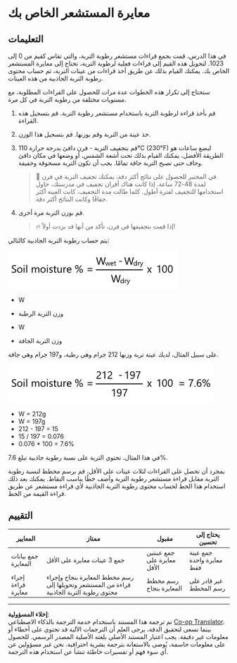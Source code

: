 <!--
CO_OP_TRANSLATOR_METADATA:
{
  "original_hash": "506d21b544d5de47406c89ad496a21cd",
  "translation_date": "2025-08-26T22:50:25+00:00",
  "source_file": "2-farm/lessons/2-detect-soil-moisture/assignment.md",
  "language_code": "ar"
}
-->
# معايرة المستشعر الخاص بك

## التعليمات

في هذا الدرس، قمت بجمع قراءات مستشعر رطوبة التربة، والتي تقاس كقيم من 0 إلى 1023. لتحويل هذه القيم إلى قراءات فعلية لرطوبة التربة، تحتاج إلى معايرة المستشعر الخاص بك. يمكنك القيام بذلك عن طريق أخذ قراءات من عينات التربة، ثم حساب محتوى رطوبة التربة الجاذبية من هذه العينات.

ستحتاج إلى تكرار هذه الخطوات عدة مرات للحصول على القراءات المطلوبة، مع مستويات مختلفة من رطوبة التربة في كل مرة.

1. قم بأخذ قراءة لرطوبة التربة باستخدام مستشعر رطوبة التربة. قم بتسجيل هذه القراءة.

1. خذ عينة من التربة وقم بوزنها. قم بتسجيل هذا الوزن.

1. قم بتجفيف التربة - فرن دافئ بدرجة حرارة 110°C (230°F) لبضع ساعات هو الطريقة الأفضل، يمكنك القيام بذلك تحت أشعة الشمس، أو وضعها في مكان دافئ وجاف حتى تصبح التربة جافة تمامًا. يجب أن تكون التربة مسحوقة وخفيفة.

    > 💁 في المختبر للحصول على نتائج أكثر دقة، يمكنك تجفيف التربة في فرن لمدة 48-72 ساعة. إذا كانت هناك أفران تجفيف في مدرستك، حاول استخدامها للتجفيف لفترة أطول. كلما طالت مدة التجفيف، كانت العينة أكثر جفافًا وكانت النتائج أكثر دقة.

1. قم بوزن التربة مرة أخرى.

    > 🔥 إذا قمت بتجفيفها في فرن، تأكد من أنها قد بردت أولاً!

يتم حساب رطوبة التربة الجاذبية كالتالي:

![نسبة رطوبة التربة هي وزن التربة الرطبة ناقص وزن التربة الجافة، مقسومًا على وزن التربة الجافة، مضروبًا في 100](../../../../../translated_images/gsm-calculation.6da38c6201eec14e7573bb2647aa18892883193553d23c9d77e5dc681522dfb2.ar.png)

* W  
- وزن التربة الرطبة  
* W  
- وزن التربة الجافة  

على سبيل المثال، لديك عينة تربة وزنها 212 جرام وهي رطبة، و197 جرام وهي جافة.

![الحساب مكتمل](../../../../../translated_images/gsm-calculation-example.99f9803b4f29e97668e7c15412136c0c399ab12dbba0b89596fdae9d8aedb6fb.ar.png)

* W = 212g  
* W = 197g  
* 212 - 197 = 15  
* 15 / 197 = 0.076  
* 0.076 * 100 = 7.6%

في هذا المثال، تحتوي التربة على نسبة رطوبة جاذبية تبلغ 7.6%.

بمجرد أن تحصل على القراءات لثلاث عينات على الأقل، قم برسم مخطط لنسبة رطوبة التربة مقابل قراءة مستشعر رطوبة التربة وأضف خطًا يناسب النقاط. يمكنك بعد ذلك استخدام هذا الخط لحساب محتوى رطوبة التربة الجاذبية لأي قراءة مستشعر عن طريق قراءة القيمة من الخط.

## التقييم

| المعايير | ممتاز | مقبول | يحتاج إلى تحسين |
| -------- | --------- | -------- | ----------------- |
| جمع بيانات المعايرة | جمع 3 عينات معايرة على الأقل | جمع عينتين معايرة على الأقل | جمع عينة معايرة واحدة فقط |
| إجراء قراءة معايرة | رسم مخطط المعايرة بنجاح وإجراء قراءة من المستشعر وتحويلها إلى محتوى رطوبة التربة الجاذبية | رسم مخطط المعايرة بنجاح | غير قادر على رسم المخطط |

---

**إخلاء المسؤولية**:  
تم ترجمة هذا المستند باستخدام خدمة الترجمة بالذكاء الاصطناعي [Co-op Translator](https://github.com/Azure/co-op-translator). بينما نسعى لتحقيق الدقة، يرجى العلم أن الترجمات الآلية قد تحتوي على أخطاء أو معلومات غير دقيقة. يجب اعتبار المستند الأصلي بلغته الأصلية المصدر الرسمي. للحصول على معلومات حاسمة، يُوصى بالاستعانة بترجمة بشرية احترافية. نحن غير مسؤولين عن أي سوء فهم أو تفسيرات خاطئة تنشأ عن استخدام هذه الترجمة.